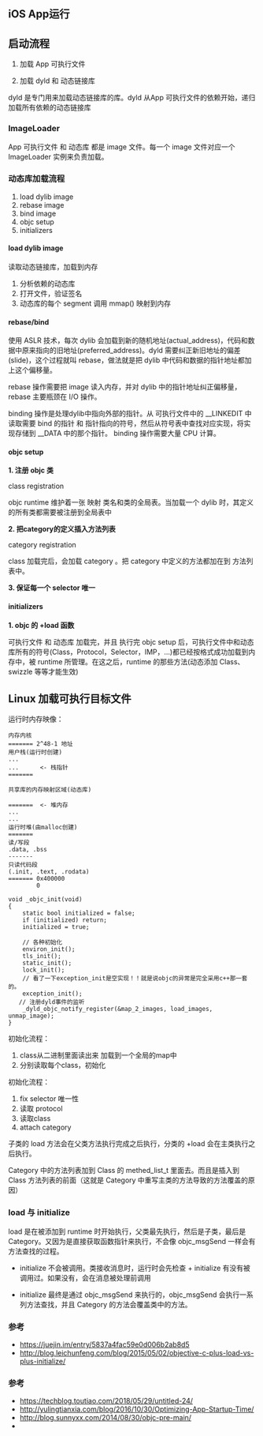 ## iOS App运行

## 启动流程

1. 加载 App 可执行文件

2. 加载 dyld 和 动态链接库

dyld 是专门用来加载动态链接库的库。dyld 从App 可执行文件的依赖开始，递归加载所有依赖的动态链接库

### ImageLoader

App 可执行文件 和 动态库 都是 image 文件。每一个 image 文件对应一个 ImageLoader 实例来负责加载。

### 动态库加载流程
1. load dylib image 
2. rebase image
3. bind image
4. objc setup
5. initializers

#### load dylib image

读取动态链接库，加载到内存

1. 分析依赖的动态库
2. 打开文件，验证签名
3. 动态库的每个 segment 调用 mmap() 映射到内存

#### rebase/bind

使用 ASLR 技术，每次 dylib 会加载到新的随机地址(actual_address)，代码和数据中原来指向的旧地址(preferred_address)。dyld 需要纠正新旧地址的偏差(slide)，这个过程就叫 rebase，做法就是把 dylib 中代码和数据的指针地址都加上这个偏移量。  

rebase 操作需要把 image 读入内存，并对 dylib 中的指针地址纠正偏移量，rebase 主要瓶颈在 I/O 操作。

binding 操作是处理dylib中指向外部的指针。从 可执行文件中的 __LINKEDIT 中读取需要 bind 的指针 和 指针指向的符号，然后从符号表中查找对应实现，将实现存储到 __DATA 中的那个指针。 binding 操作需要大量 CPU 计算。

#### objc setup

**1. 注册 objc 类** 

class registration

objc runtime 维护着一张 映射 类名和类的全局表。当加载一个 dylib 时，其定义的所有类都需要被注册到全局表中

**2. 把category的定义插入方法列表**

category registration

class 加载完后，会加载 category 。把 category 中定义的方法都加在到 方法列表中。

**3. 保证每一个 selector 唯一**


#### initializers

**1. objc 的 +load 函数**

可执行文件 和 动态库 加载完，并且 执行完  objc setup 后，可执行文件中和动态库所有的符号(Class，Protocol，Selector，IMP，…)都已经按格式成功加载到内存中，被 runtime 所管理。在这之后，runtime 的那些方法(动态添加 Class、swizzle 等等才能生效)




## Linux 加载可执行目标文件

运行时内存映像：
```
内存内核
======= 2^48-1 地址
用户栈(运行时创建)
...
...      <- 栈指针
=======

共享库的内存映射区域(动态库)

=======  <- 堆内存
...
...
运行时堆(由malloc创建)
=======
读/写段
.data, .bss
-------
只读代码段
(.init, .text, .rodata)
======= 0x400000
        0
```



```
void _objc_init(void)
{
    static bool initialized = false;
    if (initialized) return;
    initialized = true;
    
    // 各种初始化
    environ_init();
    tls_init();
    static_init();
    lock_init();
    // 看了一下exception_init是空实现！！就是说objc的异常是完全采用c++那一套的。
    exception_init();
   // 注册dyld事件的监听
    _dyld_objc_notify_register(&map_2_images, load_images, unmap_image);
}
```

初始化流程：

1. class从二进制里面读出来 加载到一个全局的map中
2. 分别读取每个class，初始化

初始化流程：
1. fix selector 唯一性
2. 读取 protocol
3. 读取class
4. attach category

子类的 load 方法会在父类方法执行完成之后执行，分类的 +load 会在主类执行之后执行。

Category 中的方法列表加到 Class 的 methed_list_t 里面去。而且是插入到 Class 方法列表的前面（这就是 Category 中重写主类的方法导致的方法覆盖的原因）


### load 与 initialize 

load 是在被添加到 runtime 时开始执行，父类最先执行，然后是子类，最后是 Category。又因为是直接获取函数指针来执行，不会像 objc_msgSend 一样会有方法查找的过程。

+ initialize 不会被调用。类接收消息时，运行时会先检查 + initialize 有没有被调用过。如果没有，会在消息被处理前调用

+ initialize 最终是通过 objc_msgSend 来执行的，objc_msgSend 会执行一系列方法查找，并且 Category 的方法会覆盖类中的方法。

### 参考
- https://juejin.im/entry/5837a4fac59e0d006b2ab8d5
- http://blog.leichunfeng.com/blog/2015/05/02/objective-c-plus-load-vs-plus-initialize/


### 参考
- https://techblog.toutiao.com/2018/05/29/untitled-24/
- http://yulingtianxia.com/blog/2016/10/30/Optimizing-App-Startup-Time/
- http://blog.sunnyxx.com/2014/08/30/objc-pre-main/
- 
